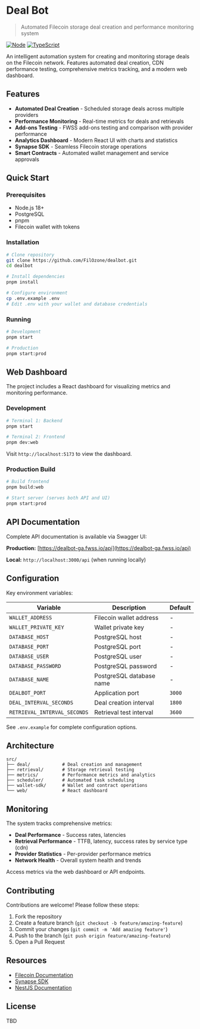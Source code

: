 # Deal Bot

> Automated Filecoin storage deal creation and performance monitoring system

[![Node](https://img.shields.io/badge/node-%3E%3D18-brightgreen.svg)](https://nodejs.org)
[![TypeScript](https://img.shields.io/badge/typescript-5.x-blue.svg)](https://www.typescriptlang.org)

An intelligent automation system for creating and monitoring storage deals on the Filecoin network. Features automated deal creation, CDN performance testing, comprehensive metrics tracking, and a modern web dashboard.

## Features

- **Automated Deal Creation** - Scheduled storage deals across multiple providers
- **Performance Monitoring** - Real-time metrics for deals and retrievals
- **Add-ons Testing** - FWSS add-ons testing and comparison with provider performance
- **Analytics Dashboard** - Modern React UI with charts and statistics
- **Synapse SDK** - Seamless Filecoin storage operations
- **Smart Contracts** - Automated wallet management and service approvals

## Quick Start

### Prerequisites

- Node.js 18+
- PostgreSQL
- pnpm
- Filecoin wallet with tokens

### Installation

```bash
# Clone repository
git clone https://github.com/FilOzone/dealbot.git
cd dealbot

# Install dependencies
pnpm install

# Configure environment
cp .env.example .env
# Edit .env with your wallet and database credentials
```

### Running

```bash
# Development
pnpm start

# Production
pnpm start:prod
```

## Web Dashboard

The project includes a React dashboard for visualizing metrics and monitoring performance.

### Development

```bash
# Terminal 1: Backend
pnpm start

# Terminal 2: Frontend
pnpm dev:web
```

Visit `http://localhost:5173` to view the dashboard.

### Production Build

```bash
# Build frontend
pnpm build:web

# Start server (serves both API and UI)
pnpm start:prod
```

## API Documentation

Complete API documentation is available via Swagger UI:

**Production:** [https://dealbot-ga.fwss.io/api](https://dealbot-ga.fwss.io/api)

**Local:** `http://localhost:3000/api` (when running locally)

## Configuration

Key environment variables:

| Variable                     | Description              | Default |
| ---------------------------- | ------------------------ | ------- |
| `WALLET_ADDRESS`             | Filecoin wallet address  | -       |
| `WALLET_PRIVATE_KEY`         | Wallet private key       | -       |
| `DATABASE_HOST`              | PostgreSQL host          | -       |
| `DATABASE_PORT`              | PostgreSQL port          | -       |
| `DATABASE_USER`              | PostgreSQL user          | -       |
| `DATABASE_PASSWORD`          | PostgreSQL password      | -       |
| `DATABASE_NAME`              | PostgreSQL database name | -       |
| `DEALBOT_PORT`               | Application port         | `3000`  |
| `DEAL_INTERVAL_SECONDS`      | Deal creation interval   | `1800`  |
| `RETRIEVAL_INTERVAL_SECONDS` | Retrieval test interval  | `3600`  |

See `.env.example` for complete configuration options.

## Architecture

```
src/
├── deal/            # Deal creation and management
├── retrieval/       # Storage retrieval testing
├── metrics/         # Performance metrics and analytics
├── scheduler/       # Automated task scheduling
├── wallet-sdk/      # Wallet and contract operations
└── web/             # React dashboard
```

## Monitoring

The system tracks comprehensive metrics:

- **Deal Performance** - Success rates, latencies
- **Retrieval Performance** - TTFB, latency, success rates by service type (cdn)
- **Provider Statistics** - Per-provider performance metrics
- **Network Health** - Overall system health and trends

Access metrics via the web dashboard or API endpoints.

## Contributing

Contributions are welcome! Please follow these steps:

1. Fork the repository
2. Create a feature branch (`git checkout -b feature/amazing-feature`)
3. Commit your changes (`git commit -m 'Add amazing feature'`)
4. Push to the branch (`git push origin feature/amazing-feature`)
5. Open a Pull Request

## Resources

- [Filecoin Documentation](https://docs.filecoin.io/)
- [Synapse SDK](https://github.com/FilOzone/synapse-sdk)
- [NestJS Documentation](https://docs.nestjs.com/)

## License

TBD
